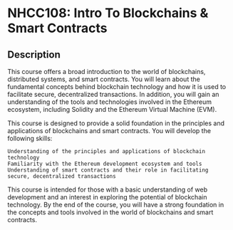 # NHCC108: Intro To Blockchains & Smart Contracts

## Description

This course offers a broad introduction to the world of blockchains, distributed systems, and smart contracts. You will learn about the fundamental concepts behind blockchain technology and how it is used to facilitate secure, decentralized transactions. In addition, you will gain an understanding of the tools and technologies involved in the Ethereum ecosystem, including Solidity and the Ethereum Virtual Machine (EVM).

This course is designed to provide a solid foundation in the principles and applications of blockchains and smart contracts. You will develop the following skills:

    Understanding of the principles and applications of blockchain technology
    Familiarity with the Ethereum development ecosystem and tools
    Understanding of smart contracts and their role in facilitating secure, decentralized transactions

This course is intended for those with a basic understanding of web development and an interest in exploring the potential of blockchain technology. By the end of the course, you will have a strong foundation in the concepts and tools involved in the world of blockchains and smart contracts.
